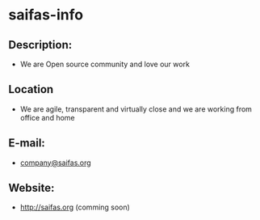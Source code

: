 # saifas-info

## Description:
- We are Open source community and love our work

## Location
- We are agile, transparent and virtually close and we are working from office and home 

## E-mail:
- company@saifas.org

## Website:
- http://saifas.org (comming soon)

